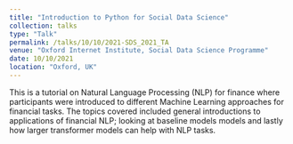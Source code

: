 ```yaml
---
title: "Introduction to Python for Social Data Science"
collection: talks
type: "Talk"
permalink: /talks/10/10/2021-SDS_2021_TA
venue: "Oxford Internet Institute, Social Data Science Programme"
date: 10/10/2021
location: "Oxford, UK"
---
```


This is a tutorial on  Natural Language Processing (NLP) for finance where participants were introduced to different Machine Learning approaches for financial tasks. The topics covered included general introductions to applications of financial NLP; looking at baseline models models and lastly how larger transformer models can help with NLP tasks. 
